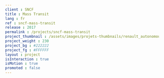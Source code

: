 ```yaml
---
client : SNCF
title : Mass Transit
lang : fr
ref : sncf-mass-transit
release : 2017
permalink : /projects/sncf-mass-transit
project_thumbnail : /assets/images/projets-thumbnails/renault_autonomous_thumb.png
project_weight : 230
project_bg : #222222
project_fg : #FFFFFF
layout : project
isInteraction : true
isMotion : true
promoted : false
---
```

